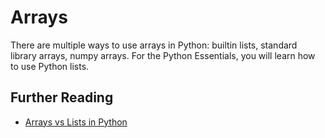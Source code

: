 # Arrays

There are multiple ways to use arrays in Python: builtin lists, standard library arrays, numpy arrays. For the Python Essentials, you will learn how to use Python lists.

## Further Reading

- [Arrays vs Lists in Python](https://medium.com/@aakankshaws/arrays-vs-lists-in-python-db8b26ce5cc3)